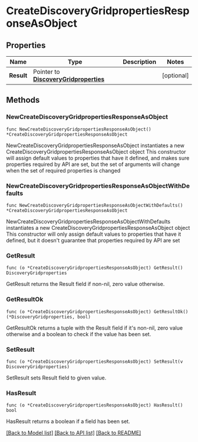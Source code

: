 # CreateDiscoveryGridpropertiesResponseAsObject

## Properties

Name | Type | Description | Notes
------------ | ------------- | ------------- | -------------
**Result** | Pointer to [**DiscoveryGridproperties**](DiscoveryGridproperties.md) |  | [optional] 

## Methods

### NewCreateDiscoveryGridpropertiesResponseAsObject

`func NewCreateDiscoveryGridpropertiesResponseAsObject() *CreateDiscoveryGridpropertiesResponseAsObject`

NewCreateDiscoveryGridpropertiesResponseAsObject instantiates a new CreateDiscoveryGridpropertiesResponseAsObject object
This constructor will assign default values to properties that have it defined,
and makes sure properties required by API are set, but the set of arguments
will change when the set of required properties is changed

### NewCreateDiscoveryGridpropertiesResponseAsObjectWithDefaults

`func NewCreateDiscoveryGridpropertiesResponseAsObjectWithDefaults() *CreateDiscoveryGridpropertiesResponseAsObject`

NewCreateDiscoveryGridpropertiesResponseAsObjectWithDefaults instantiates a new CreateDiscoveryGridpropertiesResponseAsObject object
This constructor will only assign default values to properties that have it defined,
but it doesn't guarantee that properties required by API are set

### GetResult

`func (o *CreateDiscoveryGridpropertiesResponseAsObject) GetResult() DiscoveryGridproperties`

GetResult returns the Result field if non-nil, zero value otherwise.

### GetResultOk

`func (o *CreateDiscoveryGridpropertiesResponseAsObject) GetResultOk() (*DiscoveryGridproperties, bool)`

GetResultOk returns a tuple with the Result field if it's non-nil, zero value otherwise
and a boolean to check if the value has been set.

### SetResult

`func (o *CreateDiscoveryGridpropertiesResponseAsObject) SetResult(v DiscoveryGridproperties)`

SetResult sets Result field to given value.

### HasResult

`func (o *CreateDiscoveryGridpropertiesResponseAsObject) HasResult() bool`

HasResult returns a boolean if a field has been set.


[[Back to Model list]](../README.md#documentation-for-models) [[Back to API list]](../README.md#documentation-for-api-endpoints) [[Back to README]](../README.md)


